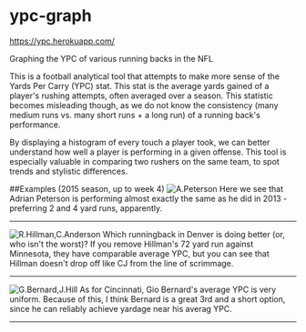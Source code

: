 # ypc-graph

https://ypc.herokuapp.com/

Graphing the YPC of various running backs in the NFL

This is a football analytical tool that attempts to make more sense of the Yards Per Carry (YPC) stat. This stat is the average yards gained of a player's rushing attempts, often averaged over a season. This statistic becomes misleading though, as we do not know the consistency (many medium runs vs. many short runs + a long run) of a running back's performance.

By displaying a histogram of every touch a player took, we can better understand how well a player is performing in a given offense. This tool is especially valuable in comparing two rushers on the same team, to spot trends and stylistic differences.

##Examples (2015 season, up to week 4)
![A.Peterson](http://i.imgur.com/YQbMVp3.png)
Here we see that Adrian Peterson is performing almost exactly the same as he did in 2013 - preferring 2 and 4 yard runs, apparently.  
****

![R.Hillman,C.Anderson](http://i.imgur.com/9rAPzfW.png)
Which runningback in Denver is doing better (or, who isn't the worst)? If you remove Hillman's 72 yard run against Minnesota, they have comparable average YPC, but you can see that Hillman doesn't drop off like CJ from the line of scrimmage.  
****

![G.Bernard,J.Hill](http://i.imgur.com/csvsY12.png)
As for Cincinnati, Gio Bernard's average YPC is very uniform. Because of this, I think Bernard is a great 3rd and a short option, since he can reliably achieve yardage near his averag YPC.  
****

